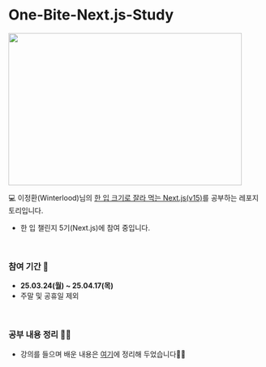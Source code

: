 # One-Bite-Next.js-Study
<img src="https://github.com/user-attachments/assets/fa6ed7d9-2b4c-4b20-a908-5a1f52530676" width="460" height="300">

💻 이정환(Winterlood)님의 [한 입 크기로 잘라 먹는 Next.js(v15)](https://www.inflearn.com/course/%ED%95%9C%EC%9E%85-%ED%81%AC%EA%B8%B0-nextjs/dashboard)를 공부하는 레포지토리입니다.
- 한 입 챌린지 5기(Next.js)에 참여 중입니다.

<br>

### 참여 기간 📆
- **25.03.24(월) ~ 25.04.17(목)**
- 주말 및 공휴일 제외
<br>

### 공부 내용 정리 ✍🏻
- 강의를 들으며 배운 내용은 [여기](https://velog.io/@nadnerde/series/%ED%95%9C-%EC%9E%85-FE-%EC%B1%8C%EB%A6%B0%EC%A7%80-5%EA%B8%B0Next.js)에 정리해 두었습니다✍🏻
